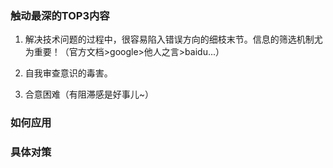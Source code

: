 
### 触动最深的TOP3内容
1. 解决技术问题的过程中，很容易陷入错误方向的细枝末节。信息的筛选机制尤为重要！（官方文档>google>他人之言>baidu...）  

2. 自我审查意识的毒害。
3. 合意困难（有阻滞感是好事儿~）


### 如何应用


### 具体对策













